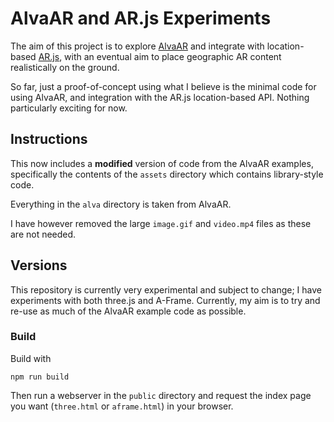 # AlvaAR and AR.js Experiments

The aim of this project is to explore [AlvaAR](https://github.com/alanross/AlvaAR) and integrate with location-based [AR.js](https://github.com/AR-js-org/AR.js), with an eventual aim to place geographic AR content realistically on the ground.

So far, just a proof-of-concept using what I believe is the minimal code for using AlvaAR, and integration with the AR.js location-based API. Nothing particularly exciting for now.

## Instructions

This now includes a **modified** version of code from the AlvaAR examples, specifically the contents of the `assets` directory which contains library-style code. 

Everything in the `alva` directory is taken from AlvaAR.

I have however removed the large `image.gif` and `video.mp4` files as these are not needed.


## Versions

This repository is currently very experimental and subject to change; I have experiments with both three.js and A-Frame. Currently, my aim is to try and re-use as much of the AlvaAR example code as possible.

### Build

Build with

`npm run build`

Then run a webserver in the `public` directory and request the index page you want (`three.html` or `aframe.html`) in your browser.
